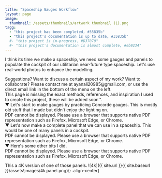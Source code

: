 ```yaml
---
title: "Spaceship Gauges Workflow"
layout: page
image: 
  thumbnail: /assets/thumbnails/artwork thumbnail (1).png
tagg:
  - "this project has been completed, #35835b"
  - "this project's documentation is up to date, #35835b"
  #- "this project is in-progress, #D37070"
  #- "this project's documentation is almost complete, #eb9234"
---
```

I think its time we make a spaceship, we need some gauges and panels to populate the cockpit of our utilitarian near-future type spaceship. Let's use real-world photos to enhance the modelling.

<div class="content-container" data-bg-image="/assets/images/chevron2.png">
    Suggestions? Want to discuss a certain aspect of my work? Want to collaborate? Please contact me at ayanali20985@gmail.com, or use the direct email link in the bottom of the menu on the left.
</div>

<div class="content-container" data-bg-image="/assets/images/chevron2.png">
    This page is missing the exact methods, references, and inspiration I used to create this project, these will be added soon™.
</div>

<div class="content-container-blue">
    <div class="dropdown-header">
        <span class="dropdown-icon">&#9660;</span> <!-- Down-arrow icon -->
          Let's start to make gauges by practicing Concorde gauges. This is mostly old stuff that I made but didn't enjoy the lighting on.
    </div>
    <div class="dropdown-header" class="dropdown-content">
        <div class="pdf-container">
            <object class="pdf-object" data="/assets/pdf/panels 1.pdf" type="application/pdf">
                <div class="pdf-fallback">
                    PDF cannot be displayed. Please use a browser that supports native PDF representation such as Firefox, Microsoft Edge, or Chrome.
                </div>
            </object>
        </div>
    </div>
</div>

<div class="content-container-blue">
    <div class="dropdown-header">
        <span class="dropdown-icon">&#9660;</span> <!-- Down-arrow icon -->
          Let's now make a complete panel that we can use in a spaceship. This would be one of many panels in a cockpit.
    </div>
    <div class="dropdown-header" class="dropdown-content">
        <div class="pdf-container">
            <object class="pdf-object" data="/assets/pdf/panels 2.pdf" type="application/pdf">
                <div class="pdf-fallback">
                    PDF cannot be displayed. Please use a browser that supports native PDF representation such as Firefox, Microsoft Edge, or Chrome.
                </div>
            </object>
        </div>
    </div>
</div>

<div class="content-container-blue">
    <div class="dropdown-header">
        <span class="dropdown-icon">&#9660;</span> <!-- Down-arrow icon -->
          Here's some other bits I did.
    </div>
    <div class="dropdown-header" class="dropdown-content">
        <div class="pdf-container">
            <object class="pdf-object" data="/assets/pdf/panels 3.pdf" type="application/pdf">
                <div class="pdf-fallback">
                    PDF cannot be displayed. Please use a browser that supports native PDF representation such as Firefox, Microsoft Edge, or Chrome.
                </div>
            </object>
        </div>
    </div>
</div>

This a 4K version of one of those panels.
![4k]({{ site.url }}{{ site.baseurl }}\assets\images\4k panel.png){: .align-center}